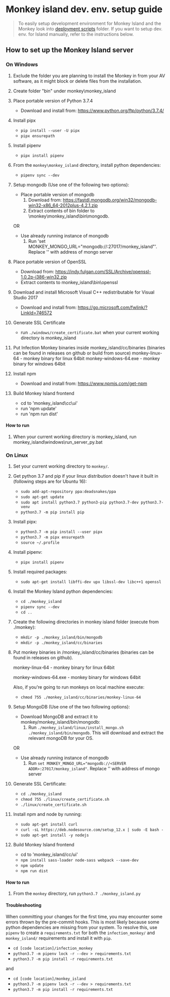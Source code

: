 # Monkey island dev. env. setup guide

>To easily setup development environment for Monkey Island and the Monkey look into [deployment scripts](../../deployment_scripts) folder.
>If you want to setup dev. env. for Island manually, refer to the instructions below.

## How to set up the Monkey Island server

### On Windows

1. Exclude the folder you are planning to install the Monkey in from your AV software, as it might block or delete files from the installation.

1. Create folder "bin" under monkey\monkey_island

1. Place portable version of Python 3.7.4
    - Download and install from: <https://www.python.org/ftp/python/3.7.4/>

1. Install pipx
    - `pip install --user -U pipx`
    - `pipx ensurepath`

1. Install pipenv
    - `pipx install pipenv`

1. From the `monkey\monkey_island` directory, install python dependencies:
    - `pipenv sync --dev`

1. Setup mongodb (Use one of the following two options):
    - Place portable version of mongodb
       1. Download from: <https://fastdl.mongodb.org/win32/mongodb-win32-x86_64-2012plus-4.2.1.zip>
       2. Extract contents of bin folder to \monkey\monkey_island\bin\mongodb.

    OR
    - Use already running instance of mongodb
        1. Run 'set MONKEY_MONGO_URL="mongodb://<SERVER ADDR>:27017/monkey_island"'. Replace '<SERVER ADDR>' with address of mongo server

1. Place portable version of OpenSSL
    - Download from: <https://indy.fulgan.com/SSL/Archive/openssl-1.0.2p-i386-win32.zip>
    - Extract contents to monkey_island\bin\openssl

1. Download and install Microsoft Visual C++ redistributable for Visual Studio 2017
    - Download and install from: <https://go.microsoft.com/fwlink/?LinkId=746572>

1. Generate SSL Certificate
    - run `./windows/create_certificate.bat` when your current working directory is monkey_island

1. Put Infection Monkey binaries inside monkey_island/cc/binaries (binaries can be found in releases on github or build from source)
    monkey-linux-64 - monkey binary for linux 64bit
    monkey-windows-64.exe - monkey binary for windows 64bit

1. Install npm
    - Download and install from: <https://www.npmjs.com/get-npm>

1. Build Monkey Island frontend
    - cd to 'monkey_island\cc\ui'
    - run 'npm update'
    - run 'npm run dist'

#### How to run

1. When your current working directory is monkey_island, run monkey_island\windows\run_server_py.bat

### On Linux

1. Set your current working directory to `monkey/`.

1. Get python 3.7 and pip if your linux distribution doesn't have it built in (following steps are for Ubuntu 16):
    - `sudo add-apt-repository ppa:deadsnakes/ppa`
    - `sudo apt-get update`
    - `sudo apt install python3.7 python3-pip python3.7-dev python3.7-venv`
    - `python3.7 -m pip install pip`

1. Install pipx:
    - `python3.7 -m pip install --user pipx`
    - `python3.7 -m pipx ensurepath`
    - `source ~/.profile`

1. Install pipenv:
    - `pipx install pipenv`

1. Install required packages:
    - `sudo apt-get install libffi-dev upx libssl-dev libc++1 openssl`

1. Install the Monkey Island python dependencies:
    - `cd ./monkey_island`
    - `pipenv sync --dev`
    - `cd ..`

1. Create the following directories in monkey island folder (execute from ./monkey):
    - `mkdir -p ./monkey_island/bin/mongodb`
    - `mkdir -p ./monkey_island/cc/binaries`

1. Put monkey binaries in /monkey_island/cc/binaries (binaries can be found in releases on github).

    monkey-linux-64 - monkey binary for linux 64bit

    monkey-windows-64.exe - monkey binary for windows 64bit

    Also, if you're going to run monkeys on local machine execute:
    - `chmod 755 ./monkey_island/cc/binaries/monkey-linux-64`

1. Setup MongoDB (Use one of the two following options):
    - Download MongoDB and extract it to monkey/monkey_island/bin/mongodb:
        1. Run `./monkey_island/linux/install_mongo.sh ./monkey_island/bin/mongodb`. This will download and extract the relevant mongoDB for your OS.

    OR
    - Use already running instance of mongodb
        1. Run `set MONKEY_MONGO_URL="mongodb://<SERVER ADDR>:27017/monkey_island"`. Replace '<SERVER ADDR>' with address of mongo server

1. Generate SSL Certificate:
    - `cd ./monkey_island`
    - `chmod 755 ./linux/create_certificate.sh`
    - `./linux/create_certificate.sh`

1. Install npm and node by running:
    - `sudo apt-get install curl`
    - `curl -sL https://deb.nodesource.com/setup_12.x | sudo -E bash -`
    - `sudo apt-get install -y nodejs`

1. Build Monkey Island frontend
    - cd to 'monkey_island/cc/ui'
    - `npm install sass-loader node-sass webpack --save-dev`
    - `npm update`
    - `npm run dist`

#### How to run

1. From the `monkey` directory, run `python3.7 ./monkey_island.py`


#### Troubleshooting

When committing your changes for the first time, you may encounter some errors thrown by the pre-commit hooks. This is most likely because some python dependencies are missing from your system.
To resolve this, use `pipenv` to create a `requirements.txt` for both the `infection_monkey/` and `monkey_island/` requirements and install it with `pip`.

   - `cd [code location]/infection_monkey`
   - `python3.7 -m pipenv lock -r --dev > requirements.txt`
   - `python3.7 -m pip install -r requirements.txt`

   and

   - `cd [code location]/monkey_island`
   - `python3.7 -m pipenv lock -r --dev > requirements.txt`
   - `python3.7 -m pip install -r requirements.txt`
